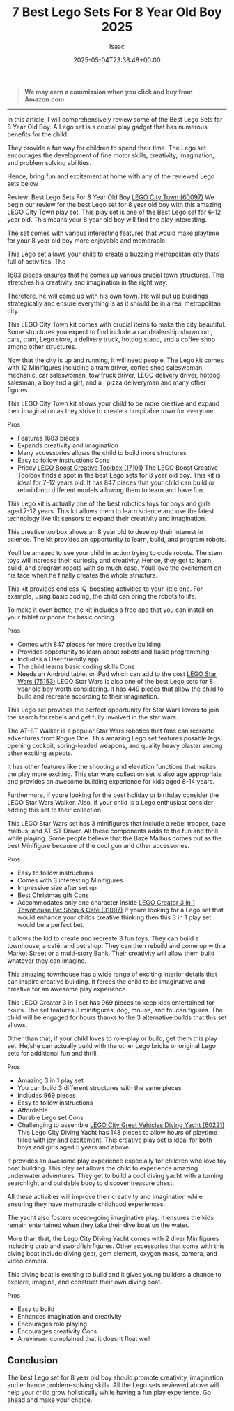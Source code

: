 ﻿---
author: Isaac
layout: post
title: 7 Best Lego Sets For 8 Year Old Boy 2025
date: '2025-05-04T23:38:48+00:00'
categories:
- Guide
tags: []
slug: /best-lego-sets-for-8-year-old-boy/
lastmod: 2025-05-07T12:21:24+03:00
---
> **We may earn a commission when you click and buy from Amazon.com.**
>

---
In this article, I will comprehensively review some of the Best Lego Sets for 8 Year Old Boy. A Lego set is a crucial play gadget that has numerous benefits for the child.

They provide a fun way for children to spend their time. The Lego set encourages the development of fine motor skills, creativity, imagination, and problem solving abilities.

Hence, bring fun and excitement at home with any of the reviewed Lego sets below

Review: Best Lego Sets For 8 Year Old Boy
[LEGO City Town (60097)](https://www.amazon.com/dp/B00WI0GEMS/?tag=p-policy-20)
We begin our review for the best Lego set for 8 year old boy with this amazing LEGO City Town play set. This play set is one of the Best Lego set for 6-12 year old. This means your 8 year old boy will find the play interesting.

The set comes with various interesting features that would make playtime for your 8 year old boy more enjoyable and memorable.

This Lego set allows your child to create a buzzing metropolitan city thats full of activities. The

1683 pieces ensures that he comes up various crucial town structures. This stretches his creativity and imagination in the right way.

Therefore, he will come up with his own town. He will put up buildings strategically and ensure everything is as it should be in a real metropolitan city.

This LEGO City Town kit comes with crucial items to make the city beautiful. Some structures you expect to find include a car dealership showroom, cars, tram, Lego store, a delivery truck, hotdog stand, and a coffee shop among other structures.

Now that the city is up and running, it will need people. The Lego kit comes with 12 Minifigures including a tram driver, coffee shop saleswoman, mechanic, car saleswoman, tow truck driver, LEGO delivery driver, hotdog salesman, a boy and a girl, and a , pizza deliveryman and many other figures.

This LEGO City Town kit allows your child to be more creative and expand their imagination as they strive to create a hospitable town for everyone.

Pros
- Features 1683 pieces
- Expands creativity and imagination
- Many accessories allows the child to build more structures
- Easy to follow instructions
Cons
- Pricey
[LEGO Boost Creative Toolbox (17101)](https://www.amazon.com/dp/B072MK1PDV/?tag=p-policy-20)
The LEGO Boost Creative Toolbox finds a spot in the best Lego sets for 8 year old boy. This kit is ideal for 7-12 years old. It has 847 pieces that your child can build or rebuild into different models allowing them to learn and have fun.

This Lego kit is actually one of the best robotics toys for boys and girls aged 7-12 years. This kit allows them to learn science and use the latest technology like tilt sensors to expand their creativity and imagination.

This creative toolbox allows an 8 year old to develop their interest in science. The kit provides an opportunity to learn, build, and program robots.

Youll be amazed to see your child in action trying to code robots. The stem toys will increase their curiosity and creativity. Hence, they get to learn, build, and program robots with so much ease. Youll love the excitement on his face when he finally creates the whole structure.

This kit provides endless IQ-boosting activities to your little one. For example, using basic coding, the child can bring the robots to life.

To make it even better, the kit includes a free app that you can install on your tablet or phone for basic coding.

Pros
- Comes with 847 pieces for more creative building
- Provides opportunity to learn about robots and basic programming
- Includes a User friendly app
- The child learns basic coding skills
Cons
- Needs an Android tablet or iPad which can add to the cost
[LEGO Star Wars (75153)](https://www.amazon.com/dp/B01CVGVB4O/?tag=p-policy-20)
LEGO Star Wars is also one of the best Lego sets for 8 year old boy worth considering. It has 449 pieces that allow the child to build and recreate according to their imagination.

This Lego set provides the perfect opportunity for Star Wars lovers to join the search for rebels and get fully involved in the star wars.

The AT-ST Walker is a popular Star Wars robotics that fans can recreate adventures from Rogue One. This amazing Lego set features posable legs, opening cockpit, spring-loaded weapons, and quality heavy blaster among other exciting aspects.

It has other features like the shooting and elevation functions that makes the play more exciting. This star wars collection set is also age appropriate and provides an awesome building experience for kids aged 8-14 years.

Furthermore, if youre looking for the best holiday or birthday consider the LEGO Star Wars Walker. Also, if your child is a Lego enthusiast consider adding this set to their collection.

This LEGO Star Wars set has 3 minifigures that include a rebel trooper, baze malbus, and AT-ST Driver. All these components adds to the fun and thrill while playing. Some people believe that the Baze Malbus comes out as the best Minifigure because of the cool gun and other accessories.

Pros
- Easy to follow instructions
- Comes with 3 interesting Minifigures
- Impressive size after set up
- Best Christmas gift
Cons
- Accommodates only one character inside
[LEGO Creator 3 in 1 Townhouse Pet Shop & Café (31097)](https://www.amazon.com/dp/B07QQ39VMY/?tag=p-policy-20)
If youre looking for a Lego set that would enhance your childs creative thinking then this 3 in 1 play set would be a perfect bet.

It allows the kid to create and recreate 3 fun toys. They can build a townhouse, a café, and pet shop. They can then rebuild and come up with a Market Street or a multi-story Bank. Their creativity will allow them build whatever they can imagine.

This amazing townhouse has a wide range of exciting interior details that can inspire creative building. It forces the child to be imaginative and creative for an awesome play experience.

This LEGO Creator 3 in 1 set has 969 pieces to keep kids entertained for hours. The set features 3 minifigures; dog, mouse, and toucan figures. The child will be engaged for hours thanks to the 3 alternative builds that this set allows.

Other than that, if your child loves to role-play or build, get them this play set. He/she can actually build with the other Lego bricks or original Lego sets for additional fun and thrill.

Pros
- Amazing 3 in 1 play set
- You can build 3 different structures with the same pieces
- Includes 969 pieces
- Easy to follow instructions
- Affordable
- Durable Lego set
Cons
- Challenging to assemble
[LEGO City Great Vehicles Diving Yacht (60221)](https://www.amazon.com/dp/B07GVYMLWJ/?tag=p-policy-20)
This Lego City Diving Yacht has 148 pieces to allow hours of playtime filled with joy and excitement. This creative play set is ideal for both boys and girls aged 5 years and above.

It provides an awesome play experience especially for children who love toy boat building. This play set allows the child to experience amazing underwater adventures. They get to build a cool diving yacht with a turning searchlight and buildable buoy to discover treasure chest.

All these activities will improve their creativity and imagination while ensuring they have memorable childhood experiences.

The yacht also fosters ocean-going imaginative play. It ensures the kids remain entertained when they take their dive boat on the water.

More than that, the Lego City Diving Yacht comes with 2 diver Minifigures including crab and swordfish figures. Other accessories that come with this diving boat include diving gear, gem element, oxygen mask, camera, and video camera.

This diving boat is exciting to build and it gives young builders a chance to explore, imagine, and construct their own diving boat.

Pros
- Easy to build
- Enhances imagination and creativity
- Encourages role playing
- Encourages creativity
Cons
- A reviewer complained that it doesnt float well
## Conclusion
The best Lego set for 8 year old boy should promote creativity, imagination, and enhance problem-solving skills. All the Lego sets reviewed above will help your child grow holistically while having a fun play experience. Go ahead and make your choice.